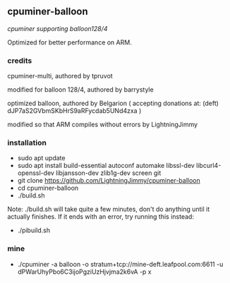 ## cpuminer-balloon
_cpuminer supporting balloon128/4_

Optimized for better performance on ARM.

### credits
cpuminer-multi, authored by tpruvot

modified for balloon 128/4, authored by barrystyle

optimized balloon, authored by Belgarion ( accepting donations at: (deft) dJP7aS2GVbmSKbHrS9aRFycdab5UNd4zxa )

modified so that ARM compiles without errors by LightningJimmy

### installation
 * sudo apt update
 * sudo apt install build-essential autoconf automake libssl-dev libcurl4-openssl-dev libjansson-dev zlib1g-dev screen git
 * git clone https://github.com/LightningJimmy/cpuminer-balloon
 * cd cpuminer-balloon
 * ./build.sh
 
 Note: ./build.sh will take quite a few minutes, don't do anything until it actually finishes. If it ends with an error, try running this instead:
  * ./pibuild.sh

### mine
 * ./cpuminer -a balloon -o stratum+tcp://mine-deft.leafpool.com:6611 -u dPWarUhyPbo6C3ijoPgziUzHjvjma2k6vA -p x
